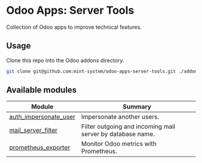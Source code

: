 # Odoo Apps: Server Tools

Collection of Odoo apps to improve technical features.

## Usage

Clone this repo into the Odoo addons directory.

```bash
git clone git@github.com:mint-system/odoo-apps-server-tools.git ./addons/server_tools
```

## Available modules

| Module | Summary |
| --- | --- |
| [auth_impersonate_user](auth_impersonate_user) |         Impersonate another users. |
| [mail_server_filter](mail_server_filter) |         Filter outgoing and incoming mail server by database name. |
| [prometheus_exporter](prometheus_exporter) |         Monitor Odoo metrics with Prometheus. |
